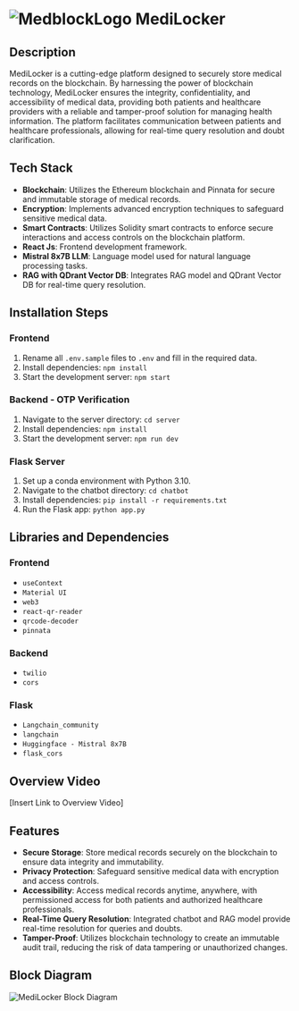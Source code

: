 # ![MedblockLogo](https://github.com/Adii2202/MediLocker/assets/131331573/01ca3ca8-3fa9-4339-9273-e21380988f0a) MediLocker


## Description
MediLocker is a cutting-edge platform designed to securely store medical records on the blockchain. By harnessing the power of blockchain technology, MediLocker ensures the integrity, confidentiality, and accessibility of medical data, providing both patients and healthcare providers with a reliable and tamper-proof solution for managing health information. The platform facilitates communication between patients and healthcare professionals, allowing for real-time query resolution and doubt clarification.

## Tech Stack
- **Blockchain**: Utilizes the Ethereum blockchain and Pinnata for secure and immutable storage of medical records.
- **Encryption**: Implements advanced encryption techniques to safeguard sensitive medical data.
- **Smart Contracts**: Utilizes Solidity smart contracts to enforce secure interactions and access controls on the blockchain platform.
- **React Js**: Frontend development framework.
- **Mistral 8x7B LLM**: Language model used for natural language processing tasks.
- **RAG with QDrant Vector DB**: Integrates RAG model and QDrant Vector DB for real-time query resolution.

## Installation Steps

### Frontend
1. Rename all `.env.sample` files to `.env` and fill in the required data.
2. Install dependencies: `npm install`
3. Start the development server: `npm start`

### Backend - OTP Verification
1. Navigate to the server directory: `cd server`
2. Install dependencies: `npm install`
3. Start the development server: `npm run dev`

### Flask Server
1. Set up a conda environment with Python 3.10.
2. Navigate to the chatbot directory: `cd chatbot`
3. Install dependencies: `pip install -r requirements.txt`
4. Run the Flask app: `python app.py`

## Libraries and Dependencies
### Frontend
- `useContext`
- `Material UI`
- `web3`
- `react-qr-reader`
- `qrcode-decoder`
- `pinnata`

### Backend
- `twilio`
- `cors`

### Flask
- `Langchain_community`
- `langchain`
- `Huggingface - Mistral 8x7B`
- `flask_cors`

## Overview Video
[Insert Link to Overview Video]

## Features
- **Secure Storage**: Store medical records securely on the blockchain to ensure data integrity and immutability.
- **Privacy Protection**: Safeguard sensitive medical data with encryption and access controls.
- **Accessibility**: Access medical records anytime, anywhere, with permissioned access for both patients and authorized healthcare professionals.
- **Real-Time Query Resolution**: Integrated chatbot and RAG model provide real-time resolution for queries and doubts.
- **Tamper-Proof**: Utilizes blockchain technology to create an immutable audit trail, reducing the risk of data tampering or unauthorized changes.

## Block Diagram
![MediLocker Block Diagram](https://github.com/Adii2202/MediLocker/assets/131331573/ecfdc5c8-f8a2-48ed-a4e1-3c5970cfaef5)
